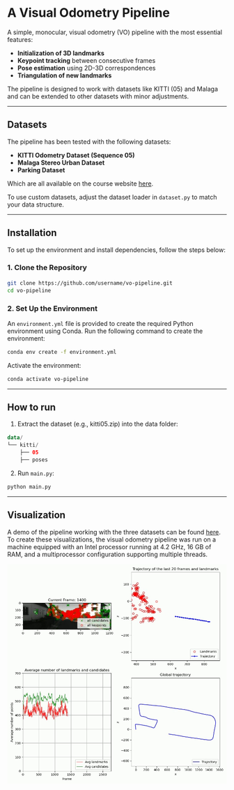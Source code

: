 # A Visual Odometry Pipeline
A simple, monocular, visual odometry (VO) pipeline with the most essential features:
- **Initialization of 3D landmarks**  
- **Keypoint tracking** between consecutive frames  
- **Pose estimation** using 2D-3D correspondences  
- **Triangulation of new landmarks**  

The pipeline is designed to work with datasets like KITTI (05) and Malaga and can be extended to other datasets with minor adjustments.

---

## Datasets
The pipeline has been tested with the following datasets:

- **KITTI Odometry Dataset (Sequence 05)**
- **Malaga Stereo Urban Dataset**
- **Parking Dataset**

Which are all available on the course website [here](https://rpg.ifi.uzh.ch/teaching.html).

To use custom datasets, adjust the dataset loader in `dataset.py` to match your data structure.

---

## Installation
To set up the environment and install dependencies, follow the steps below:

### 1. Clone the Repository
```bash
git clone https://github.com/username/vo-pipeline.git
cd vo-pipeline
```
### 2. Set Up the Environment
An `environment.yml` file is provided to create the required Python environment using Conda.
Run the following command to create the environment:
```bash
conda env create -f environment.yml
```
Activate the environment:
```bash
conda activate vo-pipeline
```

---

## How to run
1. Extract the dataset (e.g., kitti05.zip) into the data folder:
```kotlin
data/
└── kitti/
    ├── 05
    ├── poses
```
2. Run `main.py`:
```bash
python main.py
```

---

## Visualization
A demo of the pipeline working with the three datasets can be found [here](https://www.youtube.com/watch?v=jwkrQaLIJNo&list=PLsmaGYpKB9GvD1bOp2xj7y9h44MYgsv36).
To create these visualizations, the visual odometry pipeline was run on a machine equipped with an Intel processor running at 4.2 GHz, 16 GB of RAM, and a multiprocessor configuration supporting multiple threads.

![Pipeline Visualization](pictures/kitti_frame_1400.jpg)